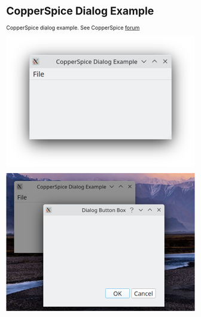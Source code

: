 # CopperSpice Dialog Example

CopperSpice dialog example. See CopperSpice [forum](https://forum.copperspice.com/)

![](copperspice-dialog1.png)

![](copperspice-dialog2.png)

